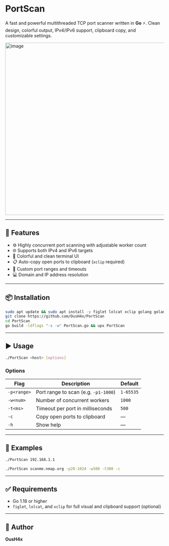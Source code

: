 # PortScan

A fast and powerful multithreaded TCP port scanner written in **Go** ⚡. Clean design, colorful output, IPv4/IPv6 support, clipboard copy, and customizable settings.

<img width="689" height="548" alt="image" src="https://github.com/user-attachments/assets/a6806ed3-5248-4908-814b-1631912e6b83" />

---

## 🚀 Features

* ⚙️ Highly concurrent port scanning with adjustable worker count
* 🌐 Supports both IPv4 and IPv6 targets
* 🎨 Colorful and clean terminal UI
* 📋 Auto-copy open ports to clipboard (`xclip` required)
* 🔢 Custom port ranges and timeouts
* 💻 Domain and IP address resolution

---

## 📦 Installation

```bash
sudo apt update && sudo apt install -y figlet lolcat xclip golang golang-go upx
git clone https://github.com/OusH4x/PortScan
cd PortScan
go build -ldflags "-s -w" PortScan.go && upx PortScan
```

---

## ▶️ Usage

```bash
./PortScan <host> [options]
```

### Options

| Flag        | Description                          | Default   |
| ----------- | ------------------------------------ | --------- |
| `-p<range>` | Port range to scan (e.g. `-p1-1000`) | `1-65535` |
| `-w<num>`   | Number of concurrent workers         | `1000`    |
| `-t<ms>`    | Timeout per port in milliseconds     | `500`     |
| `-c`        | Copy open ports to clipboard         | —         |
| `-h`        | Show help                            | —         |

---

## 🧪 Examples

```bash
./PortScan 192.168.1.1

./PortScan scanme.nmap.org -p20-1024 -w500 -t300 -c
```

---

## ✅ Requirements

* Go 1.18 or higher
* `figlet`, `lolcat`, and `xclip` for full visual and clipboard support (optional)

---

## 🧠 Author

**OusH4x**
